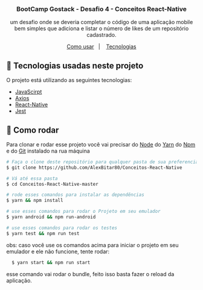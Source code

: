 <h3 align="center">
	BootCamp Gostack - Desafio 4 - Conceitos React-Native
</h3>
<p align="center">
  um desafio onde se deveria completar o código de uma aplicação mobile bem simples que adiciona e listar o número de likes de um repositório cadastrado.
</p>

<p align="center">
  <a href="#calling-como-rodar">Como usar</a>&nbsp;&nbsp;&nbsp;|&nbsp;&nbsp;&nbsp;
  <a href="#iphone-tecnologias-usadas-neste-projeto">Tecnologias</a>
</p>

## :iphone: Tecnologias usadas neste projeto

O projeto está utilizando as seguintes tecnologias:

-  [JavaScirpt](https://developer.mozilla.org/pt-BR/docs/Web/JavaScript)
-  [Axios](https://github.com/axios/axios)
-  [React-Native](https://reactnative.dev/)
-  [Jest](https://jestjs.io/)

## :calling: Como rodar

Para clonar e rodar esse projeto você vai precisar do [Node](https://nodejs.org/en/) do [Yarn](https://yarnpkg.com/) do [Npm](https://www.npmjs.com/get-npm) e do [Git](https://git-scm.com/) instalado na rua máquina

```bash
# Faça o clone deste repositório para qualquer pasta de sua preferencia
$ git clone https://github.com/AlexBitar80/Conceitos-React-Native

# Vá até essa pasta
$ cd Conceitos-React-Native-master

# rode esses comandos para instalar as dependências
$ yarn && npm install

# use esses comandos para rodar o Projeto em seu emulador
$ yarn android && npm run-android

# use esses comandos para rodar os testes
$ yarn test && npm run test

```

obs: caso você use os comandos acima para iniciar o projeto em seu emulador e ele não funcione, tente rodar:
```bash 
  $ yarn start && npm run start
```
esse comando vai rodar o bundle, feito isso basta fazer o reload da aplicação.
